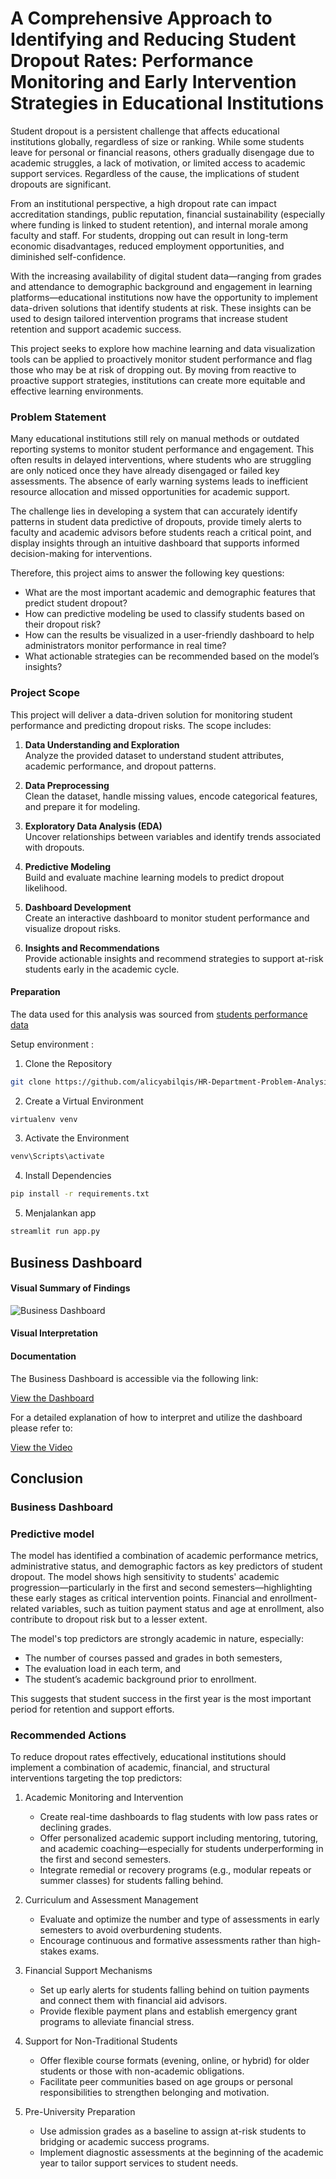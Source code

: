 # A Comprehensive Approach to Identifying and Reducing Student Dropout Rates: Performance Monitoring and Early Intervention Strategies in Educational Institutions
Student dropout is a persistent challenge that affects educational institutions globally, regardless of size or ranking. While some students leave for personal or financial reasons, others gradually disengage due to academic struggles, a lack of motivation, or limited access to academic support services. Regardless of the cause, the implications of student dropouts are significant.

From an institutional perspective, a high dropout rate can impact accreditation standings, public reputation, financial sustainability (especially where funding is linked to student retention), and internal morale among faculty and staff. For students, dropping out can result in long-term economic disadvantages, reduced employment opportunities, and diminished self-confidence.

With the increasing availability of digital student data—ranging from grades and attendance to demographic background and engagement in learning platforms—educational institutions now have the opportunity to implement data-driven solutions that identify students at risk. These insights can be used to design tailored intervention programs that increase student retention and support academic success.

This project seeks to explore how machine learning and data visualization tools can be applied to proactively monitor student performance and flag those who may be at risk of dropping out. By moving from reactive to proactive support strategies, institutions can create more equitable and effective learning environments.

### Problem Statement
Many educational institutions still rely on manual methods or outdated reporting systems to monitor student performance and engagement. This often results in delayed interventions, where students who are struggling are only noticed once they have already disengaged or failed key assessments. The absence of early warning systems leads to inefficient resource allocation and missed opportunities for academic support.

The challenge lies in developing a system that can accurately identify patterns in student data predictive of dropouts, provide timely alerts to faculty and academic advisors before students reach a critical point, and display insights through an intuitive dashboard that supports informed decision-making for interventions.

Therefore, this project aims to answer the following key questions:
* What are the most important academic and demographic features that predict student dropout?
* How can predictive modeling be used to classify students based on their dropout risk?
* How can the results be visualized in a user-friendly dashboard to help administrators monitor performance in real time?
* What actionable strategies can be recommended based on the model’s insights?

### Project Scope
This project will deliver a data-driven solution for monitoring student performance and predicting dropout risks. The scope includes:
1. **Data Understanding and Exploration**  
   Analyze the provided dataset to understand student attributes, academic performance, and dropout patterns.
   
2. **Data Preprocessing**  
   Clean the dataset, handle missing values, encode categorical features, and prepare it for modeling.
   
3. **Exploratory Data Analysis (EDA)**  
   Uncover relationships between variables and identify trends associated with dropouts.
   
4. **Predictive Modeling**  
   Build and evaluate machine learning models to predict dropout likelihood.
   
5. **Dashboard Development**  
   Create an interactive dashboard to monitor student performance and visualize dropout risks.
   
6. **Insights and Recommendations**  
   Provide actionable insights and recommend strategies to support at-risk students early in the academic cycle.
#### Preparation
The data used for this analysis was sourced from [students performance data](https://github.com/dicodingacademy/dicoding_dataset/tree/main/students_performance 'Dicoding GitHub - students_performance')

Setup environment :
1. Clone the Repository
```sh
git clone https://github.com/alicyabilqis/HR-Department-Problem-Analysis.git
```
2. Create a Virtual Environment
```sh
virtualenv venv
```
3. Activate the Environment
```sh
venv\Scripts\activate
```
4. Install Dependencies
```sh
pip install -r requirements.txt
```
5. Menjalankan app
```sh
streamlit run app.py
```
## Business Dashboard

#### Visual Summary of Findings
![Business Dashboard](https://github.com/alicyabilqis/Educational-Institutions-Challenges-Analysis/raw/main/Alicya-dashboard.jpg)
#### Visual Interpretation

#### Documentation
The Business Dashboard is accessible via the following link:

[View the Dashboard](https://lookerstudio.google.com/reporting/8bb1f9df-c52d-468d-8af9-43b153dceb96)

For a detailed explanation of how to interpret and utilize the dashboard please refer to:

[View the Video]()
## Conclusion
### Business Dashboard

### Predictive model
The model has identified a combination of academic performance metrics, administrative status, and demographic factors as key predictors of student dropout. The model shows high sensitivity to students' academic progression—particularly in the first and second semesters—highlighting these early stages as critical intervention points. Financial and enrollment-related variables, such as tuition payment status and age at enrollment, also contribute to dropout risk but to a lesser extent.

The model's top predictors are strongly academic in nature, especially:
* The number of courses passed and grades in both semesters,
* The evaluation load in each term, and
* The student’s academic background prior to enrollment.

This suggests that student success in the first year is the most important period for retention and support efforts.
### Recommended Actions
To reduce dropout rates effectively, educational institutions should implement a combination of academic, financial, and structural interventions targeting the top predictors:

1. Academic Monitoring and Intervention
   * Create real-time dashboards to flag students with low pass rates or declining grades.
   * Offer personalized academic support including mentoring, tutoring, and academic coaching—especially for students underperforming in the first and second semesters.
   * Integrate remedial or recovery programs (e.g., modular repeats or summer classes) for students falling behind.

2. Curriculum and Assessment Management
   * Evaluate and optimize the number and type of assessments in early semesters to avoid overburdening students.
   * Encourage continuous and formative assessments rather than high-stakes exams.

3. Financial Support Mechanisms
   * Set up early alerts for students falling behind on tuition payments and connect them with financial aid advisors.
   * Provide flexible payment plans and establish emergency grant programs to alleviate financial stress.

4. Support for Non-Traditional Students
   * Offer flexible course formats (evening, online, or hybrid) for older students or those with non-academic obligations.
   * Facilitate peer communities based on age groups or personal responsibilities to strengthen belonging and motivation.

5. Pre-University Preparation
   * Use admission grades as a baseline to assign at-risk students to bridging or academic success programs.
   * Implement diagnostic assessments at the beginning of the academic year to tailor support services to student needs.
